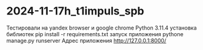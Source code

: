 # 2024-11-17h_t1impuls_spb
Тестировали на yandex browser и google chrome
Python 3.11.4
установка библиотек
pip install -r requirements.txt
запуск приложения
pythone manage.py runserver
Адрес приложения
http://127.0.0.1:8000/